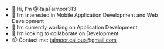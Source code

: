 - 👋 Hi, I’m @RajaTaimoor313
- 👀 I’m interested in Mobile Application Development and Web Development
- 🌱 I’m currently working on Application Development
- 💞️ I’m looking to collaborate on Development
- 📫 Contact me: taimoor.callous@gmail.com
